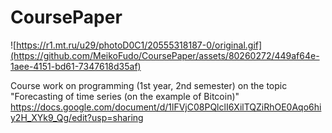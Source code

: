 # CoursePaper
![https://r1.mt.ru/u29/photoD0C1/20555318187-0/original.gif](https://github.com/MeikoFudo/CoursePaper/assets/80260272/449af64e-1aee-4151-bd61-7347618d35af)

Course work on programming (1st year, 2nd semester) on the topic "Forecasting of time series (on the example of Bitcoin)"
https://docs.google.com/document/d/1lFVjC08PQlclI6XilTQZiRhOE0Aqo6hiy2H_XYk9_Qg/edit?usp=sharing
